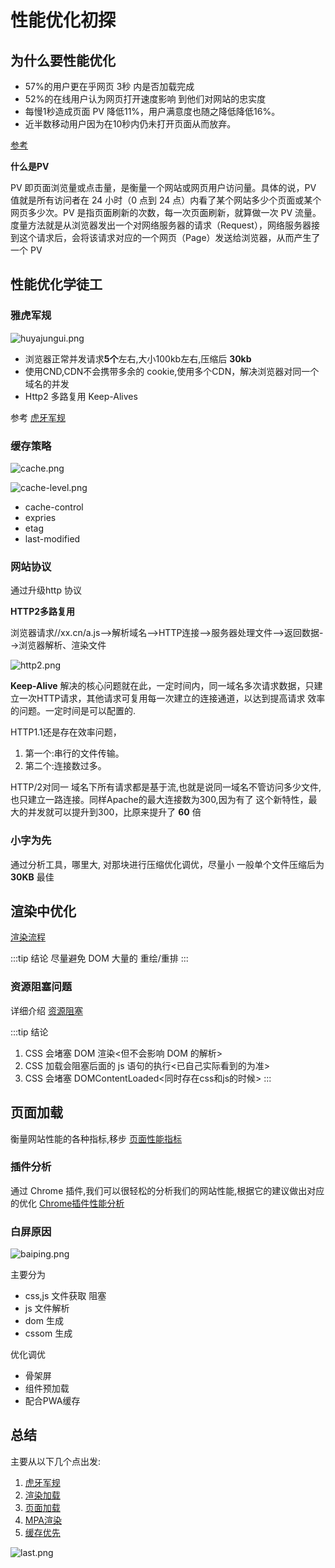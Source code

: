 # 性能优化初探

## 为什么要性能优化

- 57%的用户更在乎网页 3秒 内是否加载完成
- 52%的在线用户认为网⻚打开速度影响 到他们对网站的忠实度
- 每慢1秒造成⻚面 PV 降低11%，用户满意度也随之降低降低16%。
- 近半数移动用户因为在10秒内仍未打开⻚面从而放弃。

[参考](https://developers.google.cn/web/fundamentals/performance/get-started)

**什么是PV**

PV 即页面浏览量或点击量，是衡量一个网站或网页用户访问量。具体的说，PV 值就是所有访问者在 24 小时（0 点到 24 点）内看了某个网站多少个页面或某个网页多少次。PV 是指页面刷新的次数，每一次页面刷新，就算做一次 PV 流量。度量方法就是从浏览器发出一个对网络服务器的请求（Request），网络服务器接到这个请求后，会将该请求对应的一个网页（Page）发送给浏览器，从而产生了一个 PV

## 性能优化学徒工

### 雅虎军规

![huyajungui.png](/optimization/huya.png)

- 浏览器正常并发请求**5个**左右,大小100kb左右,压缩后 **30kb**
- 使用CND,CDN不会携带多余的 cookie,使用多个CDN，解决浏览器对同一个域名的并发
- Http2 多路复用  Keep-Alives

参考 [虎牙军规](https://www.jianshu.com/p/4cbcd202a591)

### 缓存策略

![cache.png](/optimization/cache.png)

![cache-level.png](/optimization/cache-level.png)

- cache-control
- expries
- etag
- last-modified

### 网站协议

通过升级http 协议

**HTTP2多路复用**

浏览器请求//xx.cn/a.js-->解析域名—>HTTP连接—>服务器处理文件—>返回数据-->浏览器解析、渲染文件

![http2.png](/optimization/http2.png)


**Keep-Alive** 解决的核心问题就在此，一定时间内，同一域名多次请求数据，只建立一次HTTP请求，其他请求可复用每一次建立的连接通道，以达到提高请求 效率的问题。一定时间是可以配置的.

HTTP1.1还是存在效率问题，

1. 第一个:串行的文件传输。
2. 第二个:连接数过多。
  
HTTP/2对同一 域名下所有请求都是基于流,也就是说同一域名不管访问多少文件,也只建立一路连接。同样Apache的最大连接数为300,因为有了 这个新特性，最大的并发就可以提升到300，比原来提升了 **60** 倍


### 小字为先
通过分析工具，哪里大, 对那块进行压缩优化调优，尽量小
一般单个文件压缩后为 **30KB** 最佳

## 渲染中优化

[渲染流程](/blog/optimization/渲染流程)

:::tip 结论
尽量避免 DOM 大量的 重绘/重排
:::

### 资源阻塞问题

详细介绍 [资源阻塞](/blog/optimization/资源阻塞)

:::tip 结论
1. CSS 会堵塞 DOM 渲染<但不会影响 DOM 的解析>
2. CSS 加载会阻塞后⾯的 js 语句的执⾏<已⾃⼰实际看到的为准>
3. CSS 会堵塞 DOMContentLoaded<同时存在css和js的时候>
:::

## 页面加载

衡量网站性能的各种指标,移步 [页面性能指标](/blog/optimization/指标)

### 插件分析
通过 Chrome 插件,我们可以很轻松的分析我们的网站性能,根据它的建议做出对应的优化 [Chrome插件性能分析](/blog/optimization/Chrome性能分析)

### 白屏原因

![baiping.png](/optimization/baiping.png)

主要分为
- css,js 文件获取 阻塞
- js 文件解析
- dom 生成
- cssom 生成

优化调优
- 骨架屏
- 组件预加载
- 配合PWA缓存

## 总结

主要从以下几个点出发:
1. [虎牙军规](https://www.jianshu.com/p/4cbcd202a591)
2. [渲染加载](/blog/optimization/DOM渲染过程.html)
3. [页面加载](/optimization/性能优化启示录.html#页面加载)
4. [MPA渲染](/optimization/MPA性能优化小试)
5. [缓存优先](/blog/http/HTTP缓存)


<ClientOnly>
  <PerformanceResult />
</ClientOnly>

![last.png](/optimization/last.png)
